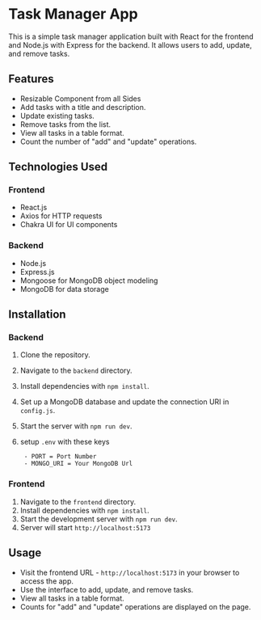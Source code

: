 # Task Manager App

This is a simple task manager application built with React for the frontend and Node.js with Express for the backend. It allows users to add, update, and remove tasks.

## Features

- Resizable Component from all Sides
- Add tasks with a title and description.
- Update existing tasks.
- Remove tasks from the list.
- View all tasks in a table format.
- Count the number of "add" and "update" operations.

## Technologies Used

### Frontend

- React.js
- Axios for HTTP requests
- Chakra UI for UI components

### Backend

- Node.js
- Express.js
- Mongoose for MongoDB object modeling
- MongoDB for data storage

## Installation

### Backend

1. Clone the repository.
2. Navigate to the `backend` directory.
3. Install dependencies with `npm install`.
4. Set up a MongoDB database and update the connection URI in `config.js`.
5. Start the server with `npm run dev`.
6. setup ``.env`` with these keys
    
        - PORT = Port Number
        - MONGO_URI = Your MongoDB Url

### Frontend

1. Navigate to the `frontend` directory.
2. Install dependencies with `npm install`.
3. Start the development server with `npm run dev`.
4. Server will start ```http://localhost:5173```

## Usage

- Visit the frontend URL - ```http://localhost:5173``` in your browser to access the app.
- Use the interface to add, update, and remove tasks.
- View all tasks in a table format.
- Counts for "add" and "update" operations are displayed on the page.

